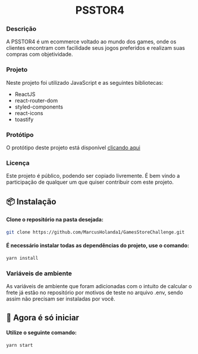 <h1 align="center">PSSTOR4</h1>

<h3 align="left">Descrição</h3>

<p align="left">A PSSTOR4 é um ecommerce voltado ao mundo dos games, onde os clientes encontram com facilidade seus jogos preferidos e realizam suas compras com objetividade.</p>

 <h3 align="left">Projeto</h3>
<p>Neste projeto foi utilizado JavaScript e as seguintes bibliotecas:</p>

- ReactJS
- react-router-dom
- styled-components
- react-icons
- toastify

 <h3 align="left">Protótipo</h3>
<p>O protótipo deste projeto está disponível <a href="https://www.figma.com/file/If3wdSbBaIq0Fl4GpqgSJ7/PSSTOR4?node-id=0%3A1">clicando aqui</a>
 </p>

<h3 align="left">Licença</h3>

<p align="left">Este projeto é público, podendo ser copiado livremente. É bem vindo a participação de qualquer um que quiser contribuir com este projeto.</p>

## 📦 Instalação

#### Clone o repositório na pasta desejada:

```bash
git clone https://github.com/MarcusHolanda1/GamesStoreChallenge.git
```

#### É necessário instalar todas as dependências do projeto, use o comando:

```bash
yarn install
```

<h3 align="left">Variáveis de ambiente</h3>

<p align="left">As variáveis de ambiente que foram adicionadas com o intuito de calcular o frete já estão no repositório por motivos de teste no arquivo .env, sendo assim não precisam ser instaladas por você.</p>

## :rocket: Agora é só iniciar

#### Utilize o seguinte comando:

```bash
yarn start
```
